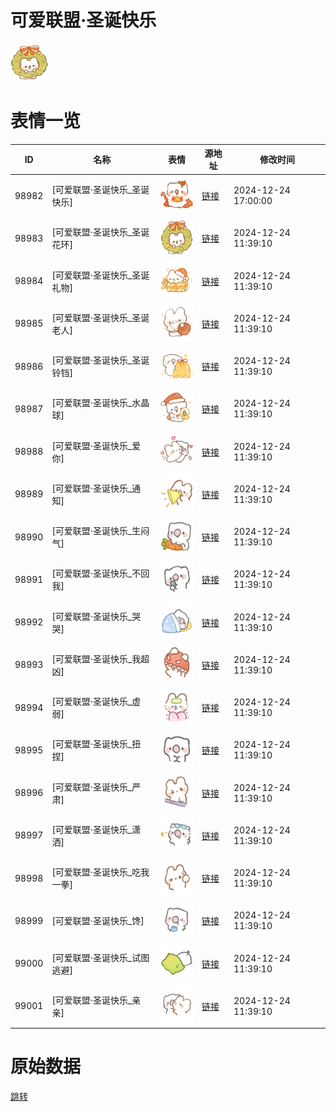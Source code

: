 # 可爱联盟·圣诞快乐

<img src="./cover.png" height="60" alt="cover" />

# 表情一览

|ID|名称|表情|源地址|修改时间|
|----|----|----|----|----|
|98982|[可爱联盟·圣诞快乐_圣诞快乐]|<img src="./pic/098982_%5B可爱联盟·圣诞快乐_圣诞快乐%5D.png" height="60" alt="圣诞快乐"/>|[链接](https://i0.hdslb.com/bfs/garb/50cec80332a7ca90e482428ea3933d827f764ce1.png)|2024-12-24 17:00:00|
|98983|[可爱联盟·圣诞快乐_圣诞花环]|<img src="./pic/098983_%5B可爱联盟·圣诞快乐_圣诞花环%5D.png" height="60" alt="圣诞花环"/>|[链接](https://i0.hdslb.com/bfs/garb/2d4d6bd77f5fbcf6e583a58c9d28032ced39a1f5.png)|2024-12-24 11:39:10|
|98984|[可爱联盟·圣诞快乐_圣诞礼物]|<img src="./pic/098984_%5B可爱联盟·圣诞快乐_圣诞礼物%5D.png" height="60" alt="圣诞礼物"/>|[链接](https://i0.hdslb.com/bfs/garb/caa487d16a5828c433c9377a650a74987ce6fb73.png)|2024-12-24 11:39:10|
|98985|[可爱联盟·圣诞快乐_圣诞老人]|<img src="./pic/098985_%5B可爱联盟·圣诞快乐_圣诞老人%5D.png" height="60" alt="圣诞老人"/>|[链接](https://i0.hdslb.com/bfs/garb/2fede3ddcd84abdda761e5b17fd71f0e26ad6692.png)|2024-12-24 11:39:10|
|98986|[可爱联盟·圣诞快乐_圣诞铃铛]|<img src="./pic/098986_%5B可爱联盟·圣诞快乐_圣诞铃铛%5D.png" height="60" alt="圣诞铃铛"/>|[链接](https://i0.hdslb.com/bfs/garb/aafae19c6acd84dc0c451446ee7b99aa8027e273.png)|2024-12-24 11:39:10|
|98987|[可爱联盟·圣诞快乐_水晶球]|<img src="./pic/098987_%5B可爱联盟·圣诞快乐_水晶球%5D.png" height="60" alt="水晶球"/>|[链接](https://i0.hdslb.com/bfs/garb/1b342d7698027a08cf5bd273ddd70bd096f487b6.png)|2024-12-24 11:39:10|
|98988|[可爱联盟·圣诞快乐_爱你]|<img src="./pic/098988_%5B可爱联盟·圣诞快乐_爱你%5D.png" height="60" alt="爱你"/>|[链接](https://i0.hdslb.com/bfs/garb/27dbc43b6217a29764e6b49c985054a00c3d3b87.png)|2024-12-24 11:39:10|
|98989|[可爱联盟·圣诞快乐_通知]|<img src="./pic/098989_%5B可爱联盟·圣诞快乐_通知%5D.png" height="60" alt="通知"/>|[链接](https://i0.hdslb.com/bfs/garb/00f4a91510b217da97a7f62016b86ade49379811.png)|2024-12-24 11:39:10|
|98990|[可爱联盟·圣诞快乐_生闷气]|<img src="./pic/098990_%5B可爱联盟·圣诞快乐_生闷气%5D.png" height="60" alt="生闷气"/>|[链接](https://i0.hdslb.com/bfs/garb/8f779f45e1d1a3482cf4834bd5c3fc85922955aa.png)|2024-12-24 11:39:10|
|98991|[可爱联盟·圣诞快乐_不回我]|<img src="./pic/098991_%5B可爱联盟·圣诞快乐_不回我%5D.png" height="60" alt="不回我"/>|[链接](https://i0.hdslb.com/bfs/garb/0f82c85035fe0234a4afe4a146acb2888f726a47.png)|2024-12-24 11:39:10|
|98992|[可爱联盟·圣诞快乐_哭哭]|<img src="./pic/098992_%5B可爱联盟·圣诞快乐_哭哭%5D.png" height="60" alt="哭哭"/>|[链接](https://i0.hdslb.com/bfs/garb/c3dfacd03f1e2d0ae3656de0f3b24508e70208e4.png)|2024-12-24 11:39:10|
|98993|[可爱联盟·圣诞快乐_我超凶]|<img src="./pic/098993_%5B可爱联盟·圣诞快乐_我超凶%5D.png" height="60" alt="我超凶"/>|[链接](https://i0.hdslb.com/bfs/garb/6d34bb84c213f6b62fa145613c6e76aa227df61b.png)|2024-12-24 11:39:10|
|98994|[可爱联盟·圣诞快乐_虚弱]|<img src="./pic/098994_%5B可爱联盟·圣诞快乐_虚弱%5D.png" height="60" alt="虚弱"/>|[链接](https://i0.hdslb.com/bfs/garb/c1573b9d1c34dd4d895a85f47bbb39d58a25fcb9.png)|2024-12-24 11:39:10|
|98995|[可爱联盟·圣诞快乐_扭捏]|<img src="./pic/098995_%5B可爱联盟·圣诞快乐_扭捏%5D.png" height="60" alt="扭捏"/>|[链接](https://i0.hdslb.com/bfs/garb/3f112129185ed02b1ef60be010f0d42daa43e3c4.png)|2024-12-24 11:39:10|
|98996|[可爱联盟·圣诞快乐_严肃]|<img src="./pic/098996_%5B可爱联盟·圣诞快乐_严肃%5D.png" height="60" alt="严肃"/>|[链接](https://i0.hdslb.com/bfs/garb/5a1e1214ba9fb954878d9a1eba5d23a04bf51fca.png)|2024-12-24 11:39:10|
|98997|[可爱联盟·圣诞快乐_潇洒]|<img src="./pic/098997_%5B可爱联盟·圣诞快乐_潇洒%5D.png" height="60" alt="潇洒"/>|[链接](https://i0.hdslb.com/bfs/garb/c616583ad1cca5a396472bfee0c1f20e7182334a.png)|2024-12-24 11:39:10|
|98998|[可爱联盟·圣诞快乐_吃我一拳]|<img src="./pic/098998_%5B可爱联盟·圣诞快乐_吃我一拳%5D.png" height="60" alt="吃我一拳"/>|[链接](https://i0.hdslb.com/bfs/garb/2291797f17797ee34b424ef7ead9bafee62b1a06.png)|2024-12-24 11:39:10|
|98999|[可爱联盟·圣诞快乐_馋]|<img src="./pic/098999_%5B可爱联盟·圣诞快乐_馋%5D.png" height="60" alt="馋"/>|[链接](https://i0.hdslb.com/bfs/garb/e8a15554cae45c5623b4ce08f0f5bc25ad28b76b.png)|2024-12-24 11:39:10|
|99000|[可爱联盟·圣诞快乐_试图逃避]|<img src="./pic/099000_%5B可爱联盟·圣诞快乐_试图逃避%5D.png" height="60" alt="试图逃避"/>|[链接](https://i0.hdslb.com/bfs/garb/8e53cc610c53ce7386cfdac61d652b073192ce4f.png)|2024-12-24 11:39:10|
|99001|[可爱联盟·圣诞快乐_亲亲]|<img src="./pic/099001_%5B可爱联盟·圣诞快乐_亲亲%5D.png" height="60" alt="亲亲"/>|[链接](https://i0.hdslb.com/bfs/garb/afb8630ebb38a0e1f7a9fcc0932e4f3fbf151e02.png)|2024-12-24 11:39:10|

# 原始数据

[跳转](./raw.json)

